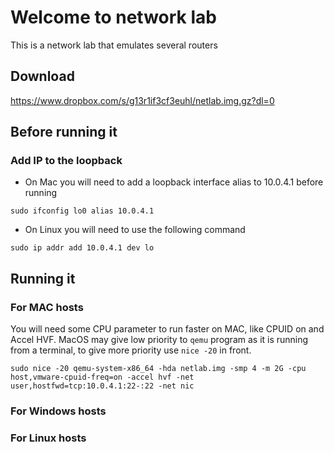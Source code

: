 # Welcome to network lab
This is a network lab that emulates several routers

## Download
https://www.dropbox.com/s/g13r1if3cf3euhl/netlab.img.gz?dl=0

## Before running it

### Add IP to the loopback
* On Mac you will need to add a loopback interface alias to 10.0.4.1 before running

`sudo ifconfig lo0 alias 10.0.4.1`

* On Linux you will need to use the following command

`sudo ip addr add 10.0.4.1 dev lo`


## Running it

### For MAC hosts
You will need some CPU parameter to run faster on MAC, like CPUID on and Accel HVF. MacOS may give low priority to `qemu` program as it is running from a terminal, to give more priority use `nice -20` in front.

`sudo nice -20 qemu-system-x86_64 -hda netlab.img -smp 4 -m 2G -cpu host,vmware-cpuid-freq=on -accel hvf -net user,hostfwd=tcp:10.0.4.1:22-:22 -net nic`

### For Windows hosts


### For Linux hosts
